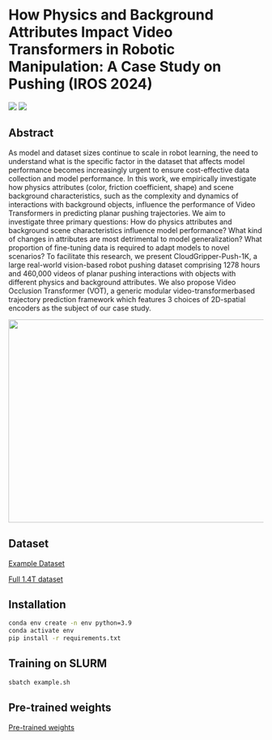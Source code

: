 # How Physics and Background Attributes Impact Video Transformers in Robotic Manipulation: A Case Study on Pushing (IROS 2024)

<a href='https://arxiv.org/pdf/2310.02044'><img src='https://img.shields.io/badge/ArXiv-2303.09535-red'></a> 
<a href='https://cloudgripper.org/'><img src='https://img.shields.io/badge/Project-Page-Green'></a> 

## Abstract
As model and dataset sizes continue to scale in robot learning, the need to understand what is the specific
factor in the dataset that affects model performance becomes increasingly urgent to ensure cost-effective data collection and model performance. In this work, we empirically investigate how physics attributes (color, friction coefficient, shape) and scene background characteristics, such as the complexity and dynamics of interactions with background objects, influence
the performance of Video Transformers in predicting planar pushing trajectories. We aim to investigate three primary
questions: How do physics attributes and background scene characteristics influence model performance? What kind of changes in attributes are most detrimental to model generalization? What proportion of fine-tuning data is required to adapt
models to novel scenarios? To facilitate this research, we present CloudGripper-Push-1K, a large real-world vision-based robot pushing dataset comprising 1278 hours and 460,000 videos of planar pushing interactions with objects with different physics and background attributes. We also propose Video Occlusion Transformer (VOT), a generic modular video-transformerbased trajectory prediction framework which features 3 choices of 2D-spatial encoders as the subject of our case study.

<img src="push1k.gif"  width="600" height="400">

## Dataset
[Example Dataset](https://cloudgripper.org/)

[Full 1.4T dataset](replace)

## Installation
```bash
conda env create -n env python=3.9
conda activate env
pip install -r requirements.txt
```

## Training on SLURM
```bash
sbatch example.sh
```

## Pre-trained weights
[Pre-trained weights](replace)
